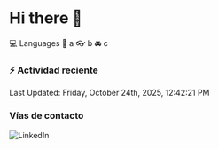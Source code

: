 # Hi there 👋

:computer: Languages
:pencil: a
:eyeglasses: b
:oncoming_automobile: c

### :zap: Actividad reciente
<!--RECENT_ACTIVITY:start-->
<!--RECENT_ACTIVITY:end-->
<!--RECENT_ACTIVITY:last_update-->
Last Updated: Friday, October 24th, 2025, 12:42:21 PM
<!--RECENT_ACTIVITY:last_update_end-->

### Vías de contacto

![LinkedIn](https://www.linkedin.com/in/irving-hernández-226846205/)
